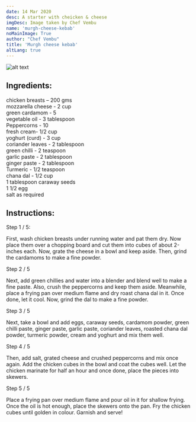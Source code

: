 ```yaml
---
date: 14 Mar 2020
desc: A starter with cheicken & cheese
imgDesc: Image taken by Chef Vembu
name: 'murgh-cheese-kebab'
noMainImage: True
author: "Chef Vembu"
title: 'Murgh cheese kebab'
altLang: true
---
```

<img src="/others/murgh-cheese-kebab/_thumbnail.png" alt="alt text" class="blogs_image">


## Ingredients: 
chicken breasts – 200 gms   
mozzarella cheese - 2 cup   
green cardamom - 5   
vegetable oil - 3 tablespoon   
Peppercorns - 10   
fresh cream- 1/2 cup   
yoghurt (curd) - 3 cup   
coriander leaves - 2 tablespoon   
green chilli - 2 teaspoon   
garlic paste - 2 tablespoon   
ginger paste - 2 tablespoon   
Turmeric - 1/2 teaspoon   
chana dal - 1/2 cup   
1 tablespoon caraway seeds   
1 1/2 egg   
salt as required   

## Instructions:

Step 1 / 5:  

First, wash chicken breasts under running water and pat them dry. Now place them over a chopping board and cut them into cubes of about 2-inches each. Now, grate the cheese in a bowl and keep aside. Then, grind the cardamoms to make a fine powder. 

Step 2 / 5   

Next, add green chillies and water into a blender and blend well to make a fine paste. Also, crush the peppercorns and keep them aside. Meanwhile, place a frying pan over medium flame and dry roast chana dal in it. Once done, let it cool. Now, grind the dal to make a fine powder. 

Step 3 / 5   

Next, take a bowl and add eggs, caraway seeds, cardamom powder, green chilli paste, ginger paste, garlic paste, coriander leaves, roasted chana dal powder, turmeric powder, cream and yoghurt and mix them well. 

Step 4 / 5   

Then, add salt, grated cheese and crushed peppercorns and mix once again. Add the chicken cubes in the bowl and coat the cubes well. Let the chicken marinate for half an hour and once done, place the pieces into skewers. 

Step 5 / 5   

Place a frying pan over medium flame and pour oil in it for shallow frying. Once the oil is hot enough, place the skewers onto the pan. Fry the chicken cubes until golden in colour. Garnish and serve! 

<style>
/* table{
    border-collapse: collapse;
    border-spacing: 0;
    border:2px solid gray;
}

th{
    border:2px solid gray;
}

td{
    border:1px solid gray;
} */
</style>